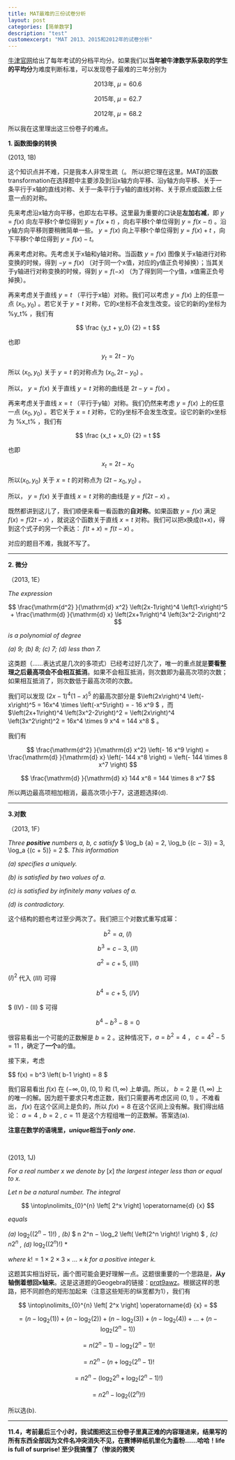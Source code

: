 ```yaml
---
title: MAT最难的三份试卷分析
layout: post
categories: [简单数学]
description: "test"
customexcerpt: "MAT 2013、2015和2012年的试卷分析"
---
```


[牛津官网](https://www.maths.ox.ac.uk/study-here/undergraduate-study/maths-admissions-test)给出了每年考试的分档平均分。如果我们以**当年被牛津数学系录取的学生的平均分**为难度判断标准，可以发现卷子最难的三年分别为

$$ {\text{2013年, }} \mu = 60.6 $$

$$ {\text{2015年, }} \mu = 62.7 $$

$$ {\text{2012年, }} \mu = 68.2 $$

所以我在这里理出这三份卷子的难点。

__1. 函数图像的转换__

(2013, 1B)

这个知识点并不难，只是我本人非常生疏（。 所以把它理在这里。MAT的函数transformation在选择题中主要涉及到沿x轴方向平移、沿y轴方向平移、关于一条平行于x轴的直线对称、关于一条平行于y轴的直线对称、关于原点或函数上任意一点的对称。

先来考虑沿x轴方向平移，也即左右平移。这里最为重要的口诀是**左加右减**，即 $y=f(x)$ 向左平移t个单位得到 $y=f(x+t)$ ，向右平移t个单位得到 $y=f(x-t)$ 。沿y轴方向平移则要稍微简单一些。 $y=f(x)$ 向上平移t个单位得到 $y=f(x)+t$ ，向下平移t个单位得到 $y=f(x)-t$。

再来考虑对称。先考虑关于x轴和y轴对称。当函数 $y=f(x)$ 图像关于x轴进行对称变换的时候，得到 $-y=f(x)$ （对于同一个x值，对应的y值正负号掉换）；当其关于y轴进行对称变换的时候，得到 $y=f(-x)$ （为了得到同一个y值，x值需正负号掉换）。

再来考虑关于直线 $y=t$ （平行于x轴）对称。我们可以考虑 $y=f(x)$ 上的任意一点 $({x_0}, {y_0})$ 。若它关于 $y=t$ 对称，它的x坐标不会发生改变。设它的新的y坐标为 %y_t% ，我们有

$$ \frac {y_t + y_0} {2} = t $$

也即

$$ y_t = 2t - y_0 $$

所以 $({x_0}, {y_0})$ 关于 $y=t$ 的对称点为 $({x_0}, {2t-y_0})$ 。

所以， $y=f(x)$ 关于直线 $y=t$ 对称的曲线是 $2t - y=f(x)$ 。

再来考虑关于直线 $x=t$ （平行于y轴）对称。我们仍然来考虑 $y=f(x)$ 上的任意一点 $({x_0}, {y_0})$ 。若它关于 $x=t$ 对称，它的y坐标不会发生改变。设它的新的x坐标为 %x_t% ，我们有

$$ \frac {x_t + x_0} {2} = t $$

也即

$$ x_t = 2t - x_0 $$

所以$({x_0}, {y_0})$ 关于 $x=t$ 的对称点为 $({2t-x_0}, {y_0})$ 。

所以， $y=f(x)$ 关于直线 $x=t$ 对称的曲线是 $y=f(2t-x)$ 。

既然都讲到这儿了，我们顺便来看一看函数的**自对称**。如果函数 $y=f(x)$ 满足 $f(x)=f(2t-x)$ ，就说这个函数关于直线 $x=t$ 对称。我们可以把x换成(t+x)，得到这个式子的另一个表达： $f(t+x)=f(t-x)$ 。

对应的题目不难，我就不写了。

------

__2. 微分__

（2013, 1E）

*The expression*

$$ \frac{\mathrm{d^2} }{\mathrm{d} x^2} \left(2x-1\right)^4 \left(1-x\right)^5 +  \frac{\mathrm{d} }{\mathrm{d} x} \left(2x+1\right)^4 \left(3x^2-2\right)^2 $$

*is a polynomial of degree*

*(a) 9; (b) 8; (c) 7; (d) less than 7.*

这类题（……表达式是几次的多项式）已经考过好几次了，唯一的重点就是**要看整理之后最高项会不会相互抵消**。如果不会相互抵消，则次数即为最高次项的次数；如果相互抵消了，则次数低于最高次项的次数。

我们可以发现 $\left(2x-1\right)^4 \left(1-x\right)^5$ 的最高次部分是 $\left(2x\right)^4 \left(-x\right)^5 = 16x^4 \times \left(-x^5\right) = - 16 x^9 $ ，而 $\left(2x+1\right)^4 \left(3x^2-2\right)^2 = \left(2x\right)^4 \left(3x^2\right)^2 = 16x^4 \times 9 x^4 = 144 x^8 $ 。

我们有

$$ \frac{\mathrm{d^2} }{\mathrm{d} x^2}  \left(- 16 x^9 \right) =  \frac{\mathrm{d} }{\mathrm{d} x} \left(- 144 x^8 \right) = \left(- 144 \times 8 x^7 \right) $$

$$ \frac{\mathrm{d} }{\mathrm{d} x} 144 x^8 = 144 \times 8 x^7 $$

所以两边最高项相加相消，最高次项小于7，这道题选择(d).

------

__3.对数__

（2013, 1F）

*Three **positive** numbers a, b, c satisfy* $ \log_b {a} = 2, \log_b {(c − 3)} = 3, \log_a {(c + 5)} = 2 $. *This information*

*(a) specifies a uniquely.*

*(b) is satisfied by two values of a.*

*(c) is satisfied by infinitely many values of a.*

*(d) is contradictory.*

这个结构的题也考过至少两次了。我们把三个对数式重写成幂：

$$b^2=a{\text{,  }} (I)$$ 

$$b^3=c-3{\text{,  }} (II)$$ 

$$a^2=c+5{\text{,  }} (III)$$

$(I)^2$ 代入 $(III)$ 可得

$$ b^4 = c+5 {\text{,  }} (IV)$$

$ (IV) - (II) $ 可得

$$ b^4-b^3-8=0 $$

很容易看出一个可能的正数解是 $b=2$ 。这种情况下，$a=b^2=4$ ， $c=4^2-5=11$ ，确定了**一个**a的值。 

接下来，考虑

$$ f(x) = b^3 \left( b-1 \right) = 8 $

我们容易看出 $f(x)$ 在 $(-\infty, 0), (0,1)$ 和 $(1, \infty)$ 上单调。所以， $b=2$ 是 $(1, \infty)$ 上的唯一的解。因为题干要求只考虑正数，我们只需要再考虑区间 $(0,1)$ 。不难看出， $f(x)$ 在这个区间上是负的，所以 $f(x)=8$ 在这个区间上没有解。我们得出结论： $a=4$ , $b=2$ , $c=11$ 是这个方程组唯一的正数解。答案选(a).

**注意在数学的语境里，*unique*相当于*only one*.**

&nbsp;  

(2013, 1J)

*For a real number x we denote by* $[x]$ *the largest integer less than or equal to x.*

*Let n be a natural number. The integral*

$$ \intop\nolimits_{0}^{n} \left[ 2^x \right] \operatorname{d} {x} $$

*equals*

*(a)* $\log_2 {\left( \left( 2^n − 1 \right) ! \right)}$ *, (b)* $ n 2^n − \log_2 \left( \left(2^n \right)! \right) $ *, (c)* $n 2^n$ *, (d)* $\log_2 \left( \left(2^n \right)! \right)$ *

*where* $k! = 1 \times 2 \times 3 \times... \times k$ *for a positive integer k.*

这题其实相当好玩，画个图可能会更好理解一点。这题很重要的一个思路是，**从y轴倒着想回x轴来**。这是这道题的Geogebra的链接：[prqt9awz](https://geogebra.org/classic/prqt9awz)。根据这样的思路，把不同颜色的矩形加起来（注意这些矩形的纵宽都为1），我们有

$$ \intop\nolimits_{0}^{n} \left[ 2^x \right] \operatorname{d} {x} = $$

$$  = (n-\log_2(1)) + (n-\log_2(2)) + (n-\log_2(3))+ (n-\log_2(4)) + ... + (n-\log_2(2^{n}-1)) $$

$$ = n(2^{n}-1)-\log_2{(2^{n}-1)!} $$

$$ = n 2^{n} - (n + \log_2{(2^{n}-1)!} $$

$$ = n 2^{n} - \left( \log_2{2^n} + \log_2{(2^{n}-1)!} \right) $$

$$ = n 2^n − \log_2 \left( \left(2^n \right)! \right) $$

所以选(b).

------


**11.4，考前最后三个小时，我试图把这三份卷子里真正难的内容理进来，结果写的所有东西全部因为文件名冲突消失不见，在赛博碎纸机里化为齑粉……哈哈！life is full of surprise! 至少我搞懂了（惨淡的微笑**
